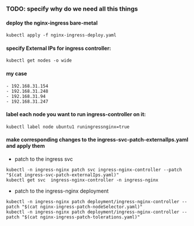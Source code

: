 ### TODO: specify why do we need all this things

#### deploy the nginx-ingress bare-metal
```
kubectl apply -f nginx-ingress-deploy.yaml
```

#### specify External IPs for ingress controller:
```
kubectl get nodes -o wide
```

#### my case
    - 192.168.31.154 
    - 192.168.31.248
    - 192.168.31.94
    - 192.168.31.247


#### label each node you want to run ingress-controller on it:
```
kubectl label node ubuntu1 runingressnginx=true
```

#### make corresponding changes to the ingress-svc-patch-externalIps.yaml and apply them

- patch to the ingress svc
```
kubectl -n ingress-nginx patch svc ingress-nginx-controller --patch "$(cat ingress-svc-patch-externalIps.yaml)"
kubectl get svc  ingress-nginx-controller -n ingress-nginx
```

- patch to the ingress-nginx deployment
```
kubectl -n ingress-nginx patch deployment/ingress-nginx-controller --patch "$(cat nginx-ingress-patch-nodeSelector.yaml)"
kubectl -n ingress-nginx patch deployment/ingress-nginx-controller --patch "$(cat nginx-ingress-patch-tolerations.yaml)"
```
